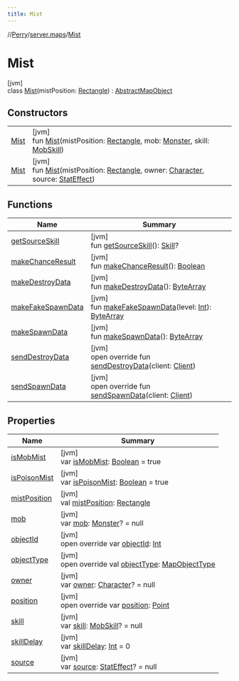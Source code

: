 ```yaml
---
title: Mist
---
```

//[Perry](../../../index.html)/[server.maps](../index.html)/[Mist](index.html)



# Mist



[jvm]\
class [Mist](index.html)(mistPosition: [Rectangle](https://docs.oracle.com/javase/8/docs/api/java/awt/Rectangle.html)) : [AbstractMapObject](../-abstract-map-object/index.html)



## Constructors


| | |
|---|---|
| [Mist](-mist.html) | [jvm]<br>fun [Mist](-mist.html)(mistPosition: [Rectangle](https://docs.oracle.com/javase/8/docs/api/java/awt/Rectangle.html), mob: [Monster](../../server.life/-monster/index.html), skill: [MobSkill](../../server.life/-mob-skill/index.html)) |
| [Mist](-mist.html) | [jvm]<br>fun [Mist](-mist.html)(mistPosition: [Rectangle](https://docs.oracle.com/javase/8/docs/api/java/awt/Rectangle.html), owner: [Character](../../client/-character/index.html), source: [StatEffect](../../server/-stat-effect/index.html)) |


## Functions


| Name | Summary |
|---|---|
| [getSourceSkill](get-source-skill.html) | [jvm]<br>fun [getSourceSkill](get-source-skill.html)(): [Skill](../../client/-skill/index.html)? |
| [makeChanceResult](make-chance-result.html) | [jvm]<br>fun [makeChanceResult](make-chance-result.html)(): [Boolean](https://kotlinlang.org/api/latest/jvm/stdlib/kotlin/-boolean/index.html) |
| [makeDestroyData](make-destroy-data.html) | [jvm]<br>fun [makeDestroyData](make-destroy-data.html)(): [ByteArray](https://kotlinlang.org/api/latest/jvm/stdlib/kotlin/-byte-array/index.html) |
| [makeFakeSpawnData](make-fake-spawn-data.html) | [jvm]<br>fun [makeFakeSpawnData](make-fake-spawn-data.html)(level: [Int](https://kotlinlang.org/api/latest/jvm/stdlib/kotlin/-int/index.html)): [ByteArray](https://kotlinlang.org/api/latest/jvm/stdlib/kotlin/-byte-array/index.html) |
| [makeSpawnData](make-spawn-data.html) | [jvm]<br>fun [makeSpawnData](make-spawn-data.html)(): [ByteArray](https://kotlinlang.org/api/latest/jvm/stdlib/kotlin/-byte-array/index.html) |
| [sendDestroyData](send-destroy-data.html) | [jvm]<br>open override fun [sendDestroyData](send-destroy-data.html)(client: [Client](../../client/-client/index.html)) |
| [sendSpawnData](send-spawn-data.html) | [jvm]<br>open override fun [sendSpawnData](send-spawn-data.html)(client: [Client](../../client/-client/index.html)) |


## Properties


| Name | Summary |
|---|---|
| [isMobMist](is-mob-mist.html) | [jvm]<br>var [isMobMist](is-mob-mist.html): [Boolean](https://kotlinlang.org/api/latest/jvm/stdlib/kotlin/-boolean/index.html) = true |
| [isPoisonMist](is-poison-mist.html) | [jvm]<br>var [isPoisonMist](is-poison-mist.html): [Boolean](https://kotlinlang.org/api/latest/jvm/stdlib/kotlin/-boolean/index.html) = true |
| [mistPosition](mist-position.html) | [jvm]<br>val [mistPosition](mist-position.html): [Rectangle](https://docs.oracle.com/javase/8/docs/api/java/awt/Rectangle.html) |
| [mob](mob.html) | [jvm]<br>var [mob](mob.html): [Monster](../../server.life/-monster/index.html)? = null |
| [objectId](../-abstract-map-object/object-id.html) | [jvm]<br>open override var [objectId](../-abstract-map-object/object-id.html): [Int](https://kotlinlang.org/api/latest/jvm/stdlib/kotlin/-int/index.html) |
| [objectType](object-type.html) | [jvm]<br>open override val [objectType](object-type.html): [MapObjectType](../-map-object-type/index.html) |
| [owner](owner.html) | [jvm]<br>var [owner](owner.html): [Character](../../client/-character/index.html)? = null |
| [position](position.html) | [jvm]<br>open override var [position](position.html): [Point](https://docs.oracle.com/javase/8/docs/api/java/awt/Point.html) |
| [skill](skill.html) | [jvm]<br>var [skill](skill.html): [MobSkill](../../server.life/-mob-skill/index.html)? = null |
| [skillDelay](skill-delay.html) | [jvm]<br>var [skillDelay](skill-delay.html): [Int](https://kotlinlang.org/api/latest/jvm/stdlib/kotlin/-int/index.html) = 0 |
| [source](source.html) | [jvm]<br>var [source](source.html): [StatEffect](../../server/-stat-effect/index.html)? = null |


